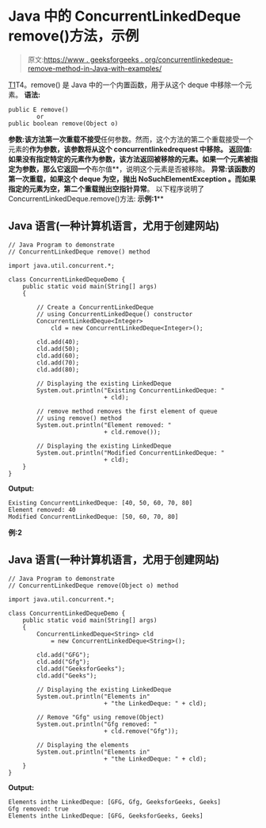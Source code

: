 # Java 中的 ConcurrentLinkedDeque remove()方法，示例

> 原文:[https://www . geeksforgeeks . org/concurrentlinkedeque-remove-method-in-Java-with-examples/](https://www.geeksforgeeks.org/concurrentlinkeddeque-remove-method-in-java-with-examples/)

[T1](https://www.geeksforgeeks.org/concurrentlinkeddeque-in-java-with-examples/)T4。remove() 是 Java 中的一个内置函数，用于从这个 deque 中移除一个元素。
**语法:**

```
public E remove()
        or
public boolean remove(Object o)
```

**参数:**该方法第一次重载**不接受**任何参数。然而，这个方法的第二个重载接受一个元素的**作为参数，该参数将从这个 concurrentlinkedrequest 中移除。
**返回值:**如果没有指定特定的元素作为参数，该方法返回被移除的**元素**。如果一个元素被指定为参数，那么它返回一个**布尔值**，说明这个元素是否被移除。
**异常:**该函数的第一次重载，如果这个 deque 为空，抛出 **NoSuchElementException** 。而如果指定的元素为空，第二个重载抛出**空指针异常**。
以下程序说明了 ConcurrentLinkedDeque.remove()方法:
**示例:1**** 

## Java 语言(一种计算机语言，尤用于创建网站)

```
// Java Program to demonstrate
// ConcurrentLinkedDeque remove() method

import java.util.concurrent.*;

class ConcurrentLinkedDequeDemo {
    public static void main(String[] args)
    {

        // Create a ConcurrentLinkedDeque
        // using ConcurrentLinkedDeque() constructor
        ConcurrentLinkedDeque<Integer>
            cld = new ConcurrentLinkedDeque<Integer>();

        cld.add(40);
        cld.add(50);
        cld.add(60);
        cld.add(70);
        cld.add(80);

        // Displaying the existing LinkedDeque
        System.out.println("Existing ConcurrentLinkedDeque: "
                           + cld);

        // remove method removes the first element of queue
        // using remove() method
        System.out.println("Element removed: "
                           + cld.remove());

        // Displaying the existing LinkedDeque
        System.out.println("Modified ConcurrentLinkedDeque: "
                           + cld);
    }
}
```

**Output:** 

```
Existing ConcurrentLinkedDeque: [40, 50, 60, 70, 80]
Element removed: 40
Modified ConcurrentLinkedDeque: [50, 60, 70, 80]
```

**例:2**

## Java 语言(一种计算机语言，尤用于创建网站)

```
// Java Program to demonstrate
// ConcurrentLinkedDeque remove(Object o) method

import java.util.concurrent.*;

class ConcurrentLinkedDequeDemo {
    public static void main(String[] args)
    {
        ConcurrentLinkedDeque<String> cld
            = new ConcurrentLinkedDeque<String>();

        cld.add("GFG");
        cld.add("Gfg");
        cld.add("GeeksforGeeks");
        cld.add("Geeks");

        // Displaying the existing LinkedDeque
        System.out.println("Elements in"
                           + "the LinkedDeque: " + cld);

        // Remove "Gfg" using remove(Object)
        System.out.println("Gfg removed: "
                           + cld.remove("Gfg"));

        // Displaying the elements
        System.out.println("Elements in"
                           + "the LinkedDeque: " + cld);
    }
}
```

**Output:** 

```
Elements inthe LinkedDeque: [GFG, Gfg, GeeksforGeeks, Geeks]
Gfg removed: true
Elements inthe LinkedDeque: [GFG, GeeksforGeeks, Geeks]
```